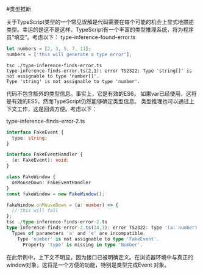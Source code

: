 #类型推断

关于TypeScript类型的一个常见误解是代码需要在每个可能的机会上显式地描述类型。幸运的是这不是这样。TypeScript有一个丰富的类型推理系统，将为程序员“填空”。考虑以下：
type-in​​ference-found-error.ts
```ts
let numbers = [2, 3, 5, 7, 11];
numbers = ['this will generate a type error'];
```
```
tsc ./type-inference-finds-error.ts 
type-inference-finds-error.ts(2,1): error TS2322: Type 'string[]' is not assignable to type 'number[]'.
Type 'string' is not assignable to type 'number'.
 ```
代码不包含额外的类型信息。事实上，它是有效的ES6。
如果var已经使用，这将是有效的ES5。然而TypeScript仍然能够确定类型信息。
类型推理也可以通过上下文工作，这是回调方便。考虑以下：

type-inference-finds-error-2.ts
```ts
interface FakeEvent {
  type: string;
}

interface FakeEventHandler {
  (e: FakeEvent): void; 
}

class FakeWindow {
  onMouseDown: FakeEventHandler
}
const fakeWindow = new FakeWindow();

fakeWindow.onMouseDown = (a: number) => {
  // this will fail
};
tsc ./type-inference-finds-error-2.ts 
type-inference-finds-error-2.ts(14,1): error TS2322: Type '(a: number) => void' is not assignable to type 'FakeEventHandler'.
  Types of parameters 'a' and 'e' are incompatible.
    Type 'number' is not assignable to type 'FakeEvent'.
      Property 'type' is missing in type 'Number'.
```
在此示例中，上下文不明显，因为接口已被明确定义。在浏览器环境中与真正的window对象，这将是一个方便的功能，特别是类型完成Event 对象。
